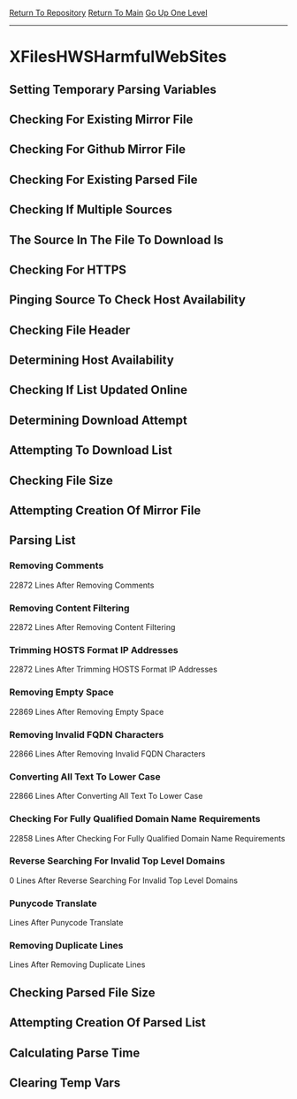 [Return To Repository](https://github.com/DigitalWarrior/piholeparser/)
[Return To Main](https://github.com/DigitalWarrior/piholeparser/blob/master/RecentRunLogs/Mainlog.md)
[Go Up One Level](https://github.com/DigitalWarrior/piholeparser/blob/master/RecentRunLogs/TopLevelScripts/30-Processing-External-Blacklists.md)
____________________________________
# XFilesHWSHarmfulWebSites
## Setting Temporary Parsing Variables
## Checking For Existing Mirror File
## Checking For Github Mirror File
## Checking For Existing Parsed File
## Checking If Multiple Sources
## The Source In The File To Download Is
## Checking For HTTPS
## Pinging Source To Check Host Availability
## Checking File Header
## Determining Host Availability
## Checking If List Updated Online
## Determining Download Attempt
## Attempting To Download List
## Checking File Size
## Attempting Creation Of Mirror File
## Parsing List
### Removing Comments
22872 Lines After Removing Comments
### Removing Content Filtering
22872 Lines After Removing Content Filtering
### Trimming HOSTS Format IP Addresses
22872 Lines After Trimming HOSTS Format IP Addresses
### Removing Empty Space
22869 Lines After Removing Empty Space
### Removing Invalid FQDN Characters
22866 Lines After Removing Invalid FQDN Characters
### Converting All Text To Lower Case
22866 Lines After Converting All Text To Lower Case
### Checking For Fully Qualified Domain Name Requirements
22858 Lines After Checking For Fully Qualified Domain Name Requirements
### Reverse Searching For Invalid Top Level Domains
0 Lines After Reverse Searching For Invalid Top Level Domains
### Punycode Translate
 Lines After Punycode Translate
### Removing Duplicate Lines
 Lines After Removing Duplicate Lines
## Checking Parsed File Size
## Attempting Creation Of Parsed List
## Calculating Parse Time
## Clearing Temp Vars

